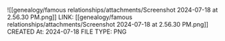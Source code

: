 ![[genealogy/famous relationships/attachments/Screenshot 2024-07-18 at 2.56.30 PM.png]]
LINK: [[genealogy/famous relationships/attachments/Screenshot 2024-07-18 at 2.56.30 PM.png]]
CREATED At: 2024-07-18
FILE TYPE: PNG
